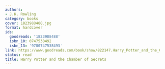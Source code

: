 ```yaml
---
authors:
- J.K. Rowling
category: books
cover: 1823988488.jpg
format: hardcover
ids:
  goodreads: '1823988488'
  isbn_10: 0747538492
  isbn_13: '9780747538493'
link: https://www.goodreads.com/book/show/822147.Harry_Potter_and_the_Chamber_of_Secrets
status: read
title: Harry Potter and the Chamber of Secrets
---
```

